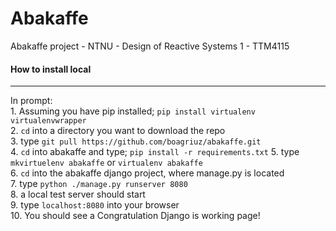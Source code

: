 # Abakaffe
Abakaffe project - NTNU - Design of Reactive Systems 1 - TTM4115
<br/>


#### How to install local
***
In prompt: <br/>
    1. Assuming you have pip installed; ```pip install virtualenv virtualenvwrapper``` <br/>
    2. ```cd``` into a directory you want to download the repo <br/>
    3. type ```git pull https://github.com/boagriuz/abakaffe.git``` <br/>
    4. ```cd``` into abakaffe and type; ```pip install -r requirements.txt```
    5. type ```mkvirtuelenv abakaffe``` or ```virtualenv abakaffe``` <br/>
    6. ```cd``` into the abakaffe django project, where manage.py is located <br/>
    7. type ```python ./manage.py runserver 8080``` <br/>
    8. a local test server should start <br/>
    9. type ```localhost:8080``` into your browser <br/>
    10. You should see a Congratulation Django is working page! <br/>
    
  
    
    
    
